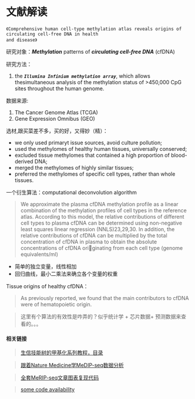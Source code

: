 # 文献解读
<!-- by xiaojiao -->
    《Comprehensive human cell-type methylation atlas reveals origins of circulating cell-free DNA in health
    and disease》

研究对象：***Methylation*** patterns of ***circulating cell-free DNA*** (cfDNA)

研究方法：
1.  the ***`Illumina Infinium methylation array`***, which allows thesimultaneous analysis of the methylation status of >450,000 CpG sites throughout the human genome.


数据来源:
1. The Cancer Genome Atlas (TCGA)
2.  Gene Expression Omnibus (GEO)

选材,跟买菜差不多，买的好，又得妙（精）：
-   we only used primaryt issue sources, avoid culture pollution;
-   used the methylomes of healthy human tissues, universally conserved;
-   excluded tissue methylomes that contained a high proportion of blood-derived DNA;
-   merged the methylomes of highly similar tissues;
-   preferred the methylomes of specific cell types, rather than whole tissues.


一个衍生算法：computational deconvolution algorithm
<!-- 就叫反卷积算法？ emm，剥洋葱算法比较有意思。 -->
>We approximate the plasma cfDNA
methylation profile as a linear combination of the methylation
profiles of cell types in the reference atlas. According to this
model, the relative contributions of different cell types to plasma
cfDNA can be determined using non-negative least squares linear
regression (NNLS)23,29,30. In addition, the relative contributions
of cfDNA can be multiplied by the total concentration of cfDNA
in plasma to obtain the absolute concentrations of cfDNA originating from each cell type (genome equivalents/ml)

-  简单的独立变量，线性相加
-   回归曲线，最小二乘法来确立各个变量的权重

Tissue origins of healthy cfDNA：
>As previously reported, we found that
the main contributors to cfDNA were of hematopoietic origin.

>这里有个算法的有效性是咋弄的？似乎统计学 + 芯片数据+ 预测数据来查看的。。。





#### 相关链接
> [生信技能树的甲基化系列教程，目录](https://mp.weixin.qq.com/s?__biz=MzAxMDkxODM1Ng==&mid=2247495304&idx=2&sn=e06e23fd11495904365094a3774ac6cb&scene=21#wechat_redirect)

>[跟着Nature Medicine学MeDIP-seq数据分析](https://mp.weixin.qq.com/s?__biz=MzAxMDkxODM1Ng==&mid=2247497344&idx=1&sn=1f001547389e3688643f1c0f19bd1387&chksm=9b4bb63bac3c3f2da41ad2f6fc20fe2cf57af19adfe0d7fab80f8f9d0fa66227605374a66c7b&mpshare=1&scene=1&srcid=0501T47DM4qZnHA0APddtW2s&sharer_sharetime=1619858761848&sharer_shareid=37cf2248a89b28e3f058624640def046&exportkey=A4F4D5nSH81Yc7%2BN%2BZ%2Bb9R0%3D&pass_ticket=V7GcjjmwgctrNyVxOc2gwBjgic6eLfEIbHVNOHaUvTZHxvtV%2FPR0T5USEEhGYPib&wx_header=0#rd)

>[全套MeRIP-seq文章图表复现代码](https://mp.weixin.qq.com/s?__biz=MzAxMDkxODM1Ng==&mid=2247501254&idx=1&sn=bfd80a73dc1e4c90e4a57a4a62575a72&chksm=9b4b857dac3c0c6b163e572e84f30afcce1e859d50c5147a91749138f750d391001ed524bccd&mpshare=1&scene=1&srcid=0501BhXyU7rOyLbT5wSEgNJm&sharer_sharetime=1619858748717&sharer_shareid=37cf2248a89b28e3f058624640def046&exportkey=Ayxm92J25K1pjrZKsOkxlN8%3D&pass_ticket=V7GcjjmwgctrNyVxOc2gwBjgic6eLfEIbHVNOHaUvTZHxvtV%2FPR0T5USEEhGYPib&wx_header=0#rd)

>[some code availability](https://github.com/nloyfer/meth_atlas)
